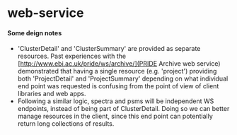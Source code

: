 web-service
===========

#### Some deign notes
* 'ClusterDetail' and 'ClusterSummary' are provided as separate resources. Past experiences with the
[http://www.ebi.ac.uk/pride/ws/archive/](PRIDE Archive web service) demonstrated that having a single resource
(e.g. 'project') providing both 'ProjectDetail' and 'ProjectSummary' depending on what individual end point was
requested is confusing from the point of view of client libraries and web apps.
* Following a similar logic, spectra and psms will be independent WS endpoints, instead of being part of ClusterDetail.
Doing so we can better manage resources in the client, since this end point can potentially return long collections
of results.
